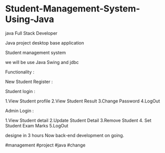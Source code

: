 # Student-Management-System-Using-Java

java Full Stack Developer 

Java project desktop base application 

Student management system 

we will be use Java Swing and jdbc 

Functionality :

New Student Register :

Student login :

1.View Student profile 
2.View Student Result 
3.Change Password 
4.LogOut

Admin Login :              

1.View Student detail 
2.Update Student Detail 
3.Remove Student 
4. Set Student Exam Marks 
5.LogOut

designe in 3 hours 
Now  back-end development on going.

 #management #project #java #change
